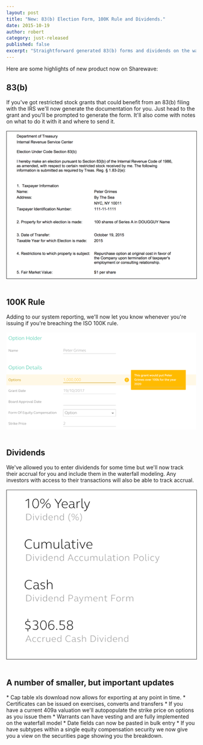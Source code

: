 ```yaml
---
layout: post
title: "New: 83(b) Election Form, 100K Rule and Dividends."
date: 2015-10-19
author: robert
category: just-released
published: false
excerpt: "Straightforward generated 83(b) forms and dividends on the waterfall"
---
```

Here are some highlights of new product now on Sharewave:

<h2 style="text-align: left">83(b)</h2>
If you've got restricted stock grants that could benefit from an 83(b) filing with the IRS we'll now generate the documentation for you. Just head to the grant and you'll be prompted to generate the form. It'll also come with notes on what to do it with it and where to send it.
<br><br>
<img style="border: 1px solid rgb(51, 51, 51);" src="/images/83b.png">
<br><br>

<h2 style="text-align: left">100K Rule</h2>
Adding to our system reporting, we'll now let you know whenever you're issuing if you're breaching the ISO 100K rule.
<br><br>
<img src="/images/isocheck.png">
<br><br>

<h2 style="text-align: left">Dividends</h2>
We've allowed you to enter dividends for some time but we'll now track their accrual for you and include them in the waterfall modeling. Any investors with access to their transactions will also be able to track accrual.
<br><br>
<img style="border: 1px solid rgb(51, 51, 51);" src="/images/dividend_accrual.png">
<br><br>

<h2 style="text-align: left">A number of smaller, but important updates</h2>
* Cap table xls download now allows for exporting at any point in time.
* Certificates can be issued on exercises, converts and transfers
* If you have a current 409a valuation we'll autopopulate the strike price on options as you issue them
* Warrants can have vesting and are fully implemented on the waterfall model
* Date fields can now be pasted in bulk entry
* If you have subtypes within a single equity compensation security we now give you a view on the securities page showing you the breakdown.
